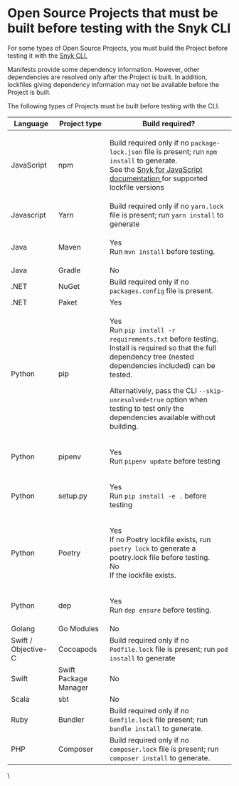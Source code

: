 # Open Source Projects that must be built before testing with the Snyk CLI

For some types of Open Source Projects, you must build the Project before testing it with the [Snyk CLI.](../../)

Manifests provide some dependency information. However, other dependencies are resolved only after the Project is built. In addition, lockfiles giving dependency information may not be available before the Project is built.

The following types of Projects must be built before testing with the CLI.

| **Language**        | **Project type**      | **Build required?**                                                                                                                                                                                                                                                                                                                   |
| ------------------- | --------------------- | ------------------------------------------------------------------------------------------------------------------------------------------------------------------------------------------------------------------------------------------------------------------------------------------------------------------------------------- |
| JavaScript          | npm                   | <p>Build required only if no <code>package-lock.json</code> file is present; run <code>npm install</code> to generate. <br>See the <a href="../../../../supported-languages/supported-languages-list/javascript/">Snyk for JavaScript documentation </a>for supported lockfile versions</p>                                           |
| Javascript          | Yarn                  | Build required only if no `yarn.lock` file is present; run `yarn install` to generate                                                                                                                                                                                                                                                 |
| Java                | Maven                 | <p>Yes<br>Run <code>mvn install</code> before testing.</p>                                                                                                                                                                                                                                                                            |
| Java                | Gradle                |  No                                                                                                                                                                                                                                                                                                                                   |
| .NET                | NuGet                 | Build required only if no `packages.config` file is present.                                                                                                                                                                                                                                                                          |
| .NET                | Paket                 |  Yes                                                                                                                                                                                                                                                                                                                                  |
| Python              | pip                   | <p>Yes<br>Run <code>pip install -r requirements.txt</code> before testing. Install is required so that the full dependency tree (nested dependencies included) can be tested.</p><p>Alternatively, pass the CLI <code>--skip-unresolved=true</code> option when testing to test only the dependencies available without building.</p> |
| Python              | pipenv                | <p>Yes<br>Run <code>pipenv update</code> before testing</p>                                                                                                                                                                                                                                                                           |
| Python              | setup.py              | <p>Yes<br>Run <code>pip install -e .</code> before testing</p>                                                                                                                                                                                                                                                                        |
| Python              | Poetry                | <p>Yes<br>If no Poetry lockfile exists, run <code>poetry lock</code> to generate a poetry.lock file before testing.<br>No<br>If the lockfile exists.</p>                                                                                                                                                                              |
| Python              | dep                   | <p>Yes<br>Run <code>dep ensure</code> before testing.</p>                                                                                                                                                                                                                                                                             |
| Golang              | Go Modules            |  No                                                                                                                                                                                                                                                                                                                                   |
| Swift / Objective-C | Cocoapods             | Build required only if no `Podfile.lock` file is present; run `pod install` to generate                                                                                                                                                                                                                                               |
| <p></p><p>Swift</p> | Swift Package Manager | No                                                                                                                                                                                                                                                                                                                                    |
| Scala               | sbt                   | No                                                                                                                                                                                                                                                                                                                                    |
| Ruby                | Bundler               | Build required only if no `Gemfile.lock` file present; run `bundle install` to generate.                                                                                                                                                                                                                                              |
| PHP                 | Composer              | Build required only if no `composer.lock` file is present; run `composer install` to generate.                                                                                                                                                                                                                                        |

\

